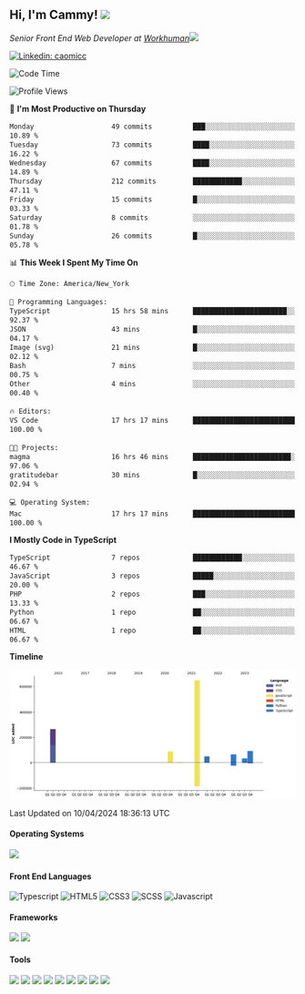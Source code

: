 <h2> Hi, I'm Cammy! <img src="https://media.giphy.com/media/WFEpbNDqjs312EZ06H/giphy.gif" width="50"></h2>
<p><em>Senior Front End Web Developer at <a href="http://workhuman.com">Workhuman</a><img src="https://images.ctfassets.net/hff6luki1ys4/X1kMrXjaRqPywVHz2r343/9be6a49556aaa859e258725d744d1b31/whicon-social-recognition.svg" width="30"></em></p>

[![Linkedin: caomicc](https://img.shields.io/badge/-thaianebraga-blue?style=flat-square&logo=Linkedin&logoColor=white&link=https://www.linkedin.com/in/caomicc/)](https://www.linkedin.com/in/caomicc/)
<!--START_SECTION:waka-->
![Code Time](http://img.shields.io/badge/Code%20Time-864%20hrs%2019%20mins-blue)

![Profile Views](http://img.shields.io/badge/Profile%20Views-0-blue)

📅 **I'm Most Productive on Thursday**

```text
Monday                   49 commits          ███░░░░░░░░░░░░░░░░░░░░░░   10.89 %
Tuesday                  73 commits          ████░░░░░░░░░░░░░░░░░░░░░   16.22 %
Wednesday                67 commits          ████░░░░░░░░░░░░░░░░░░░░░   14.89 %
Thursday                 212 commits         ████████████░░░░░░░░░░░░░   47.11 %
Friday                   15 commits          █░░░░░░░░░░░░░░░░░░░░░░░░   03.33 %
Saturday                 8 commits           ░░░░░░░░░░░░░░░░░░░░░░░░░   01.78 %
Sunday                   26 commits          █░░░░░░░░░░░░░░░░░░░░░░░░   05.78 %
```


📊 **This Week I Spent My Time On**

```text
🕑︎ Time Zone: America/New_York

💬 Programming Languages:
TypeScript               15 hrs 58 mins      ███████████████████████░░   92.37 %
JSON                     43 mins             █░░░░░░░░░░░░░░░░░░░░░░░░   04.17 %
Image (svg)              21 mins             █░░░░░░░░░░░░░░░░░░░░░░░░   02.12 %
Bash                     7 mins              ░░░░░░░░░░░░░░░░░░░░░░░░░   00.75 %
Other                    4 mins              ░░░░░░░░░░░░░░░░░░░░░░░░░   00.40 %

🔥 Editors:
VS Code                  17 hrs 17 mins      █████████████████████████   100.00 %

🐱‍💻 Projects:
magma                    16 hrs 46 mins      ████████████████████████░   97.06 %
gratitudebar             30 mins             █░░░░░░░░░░░░░░░░░░░░░░░░   02.94 %

💻 Operating System:
Mac                      17 hrs 17 mins      █████████████████████████   100.00 %
```

**I Mostly Code in TypeScript**

```text
TypeScript               7 repos             ████████████░░░░░░░░░░░░░   46.67 %
JavaScript               3 repos             █████░░░░░░░░░░░░░░░░░░░░   20.00 %
PHP                      2 repos             ███░░░░░░░░░░░░░░░░░░░░░░   13.33 %
Python                   1 repo              ██░░░░░░░░░░░░░░░░░░░░░░░   06.67 %
HTML                     1 repo              ██░░░░░░░░░░░░░░░░░░░░░░░   06.67 %
```



**Timeline**

![Lines of Code chart](https://raw.githubusercontent.com/caomicc/caomicc/main/assets/bar_graph.png)


 Last Updated on 10/04/2024 18:36:13 UTC
<!--END_SECTION:waka-->

#### Operating Systems

  ![](https://img.shields.io/badge/-MacOS-000?style=flat&logo=apple&logoColor=white)

#### Front End Languages

  ![Typescript](https://img.shields.io/badge/-Typescript-3178C6?style=flat-circle&logo=typescript&logoColor=white)
  ![HTML5](https://img.shields.io/badge/-HTML5-E34F26?style=flat-circle&logo=html5&logoColor=white)
  ![CSS3](https://img.shields.io/badge/-CSS3-1572B6?style=flat-circle&logo=css3&logoColor=white)
  ![SCSS](https://img.shields.io/badge/-SCSS-CC6699?style=flat-circle&logo=sass&logoColor=white)
  ![Javascript](https://img.shields.io/badge/-Javascript-F7DF1E?style=flat-circle&logo=javascript&logoColor=000)

#### Frameworks

  ![](https://img.shields.io/badge/-Next.js-black?style=flat&logo=next.js&logoColor=white)
  ![](https://img.shields.io/badge/-React-61DAFB?style=flat&logo=react&logoColor=black)


#### Tools

  ![](https://img.shields.io/badge/-VSCode-007ACC?style=flat&logo=visualstudio&logoColor=white)
  ![](https://img.shields.io/badge/-Oh_my_Zsh-black?style=flat&logo=windows-terminal&logoColor=white)
  ![](https://img.shields.io/badge/-Contentful-2478CC?style=flat&logo=contentful&logoColor=white)
  ![](https://img.shields.io/badge/-Figma-F24E1E?style=flat&logo=figma&logoColor=white)
  ![](https://img.shields.io/badge/-Jira-0052CC?style=flat&logo=jira&logoColor=white)
  ![](https://img.shields.io/badge/-Asana-F06A6A?style=flat&logo=asana&logoColor=white)
  ![](https://img.shields.io/badge/-Docker-2496ED?style=flat&logo=docker&logoColor=white)
  ![](https://img.shields.io/badge/-Vercel-black?style=flat&logo=vercel&logoColor=white)
  ![](https://img.shields.io/badge/-Netlify-00C7B7?style=flat&logo=netlify&logoColor=white)


<!--START_SECTION:waka-->
<!--END_SECTION:waka-->
